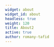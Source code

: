 ```yaml
---
widget: about
widget_id: about
headless: true
weight: 120
title: About2
active: true
author: romany-tafid
---
```

